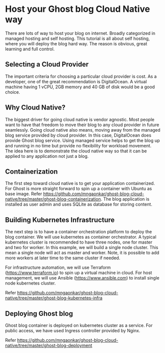 # Host your Ghost blog Cloud Native way

There are lots of way to host your blog on internet. Broadly categorized in managed hosting and self hosting. This tutorial is all about self hosting, where you will deploy the blog hard way. The reason is obvious, great learning and full control.

## Selecting a Cloud Provider
The important criteria for choosing a particular cloud provider is cost. As a developer, one of the great recommendation is DigitalOcean. A virtual machine having 1 vCPU, 2GB memory and 40 GB of disk would be a good choice.

## Why Cloud Native?
The biggest driver for going cloud native is vendor agnostic. Most people want to have that freedom to move their blog to any cloud provider in future seamlessly. Going cloud native also means, moving away from the managed blog service provided by cloud provider. In this case, DigitalOcean does provide Ghost blog service. Using managed service helps to get the blog up and running in no time but provide no flexibility for workload movement. The idea here is to demonstrate the cloud native way so that it can be applied to any application not just a blog.

## Containerization
The first step toward cloud native is to get your application containerized. For Ghost is more straight forward to spin up a container with Ubuntu as base image. Refer https://github.com/mngaonkar/ghost-blog-cloud-native/tree/master/ghost-blog-containerization. The blog application is installed as user admin and uses SQLite as database for storing content.

## Building Kubernetes Infrastructure
The next step is to have a container orchestration platform to deploy the blog container. We will use kubernetes as container orchestrator. A typical kubernetes cluster is recommended to have three nodes, one for master and two for worker. In this example, we will build a single node cluster. This mean a single node will act as master and worker. Note, it is possible to add more workers at later time to the same cluster if needed.  

For infrastructure automation, we will use Terraform (https://www.terraform.io) to spin up a virtual machine in cloud. For host management, we will use Ansible (https://www.ansible.com) to install single node kubernetes cluster.

Refer https://github.com/mngaonkar/ghost-blog-cloud-native/tree/master/ghost-blog-kubernetes-infra

## Deploying Ghost blog
Ghost blog container is deployed on kubernetes cluster as a service. For public access, we have used Ingress controller provided by Nginx.

Refer https://github.com/mngaonkar/ghost-blog-cloud-native/tree/master/ghost-blog-deployment

